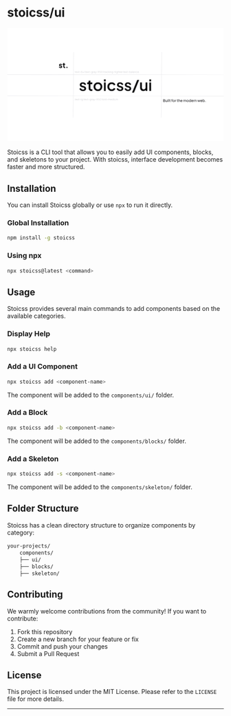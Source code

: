 

# stoicss/ui

![stoicss](https://github.com/ekovegeance/stoicss/blob/main/app/opengraph-image.png)



Stoicss is a CLI tool that allows you to easily add UI components, blocks, and skeletons to your project. With stoicss, interface development becomes faster and more structured.

## Installation

You can install Stoicss globally or use `npx` to run it directly.

### Global Installation
```sh
npm install -g stoicss
```

### Using npx
```sh
npx stoicss@latest <command>
```

## Usage

Stoicss provides several main commands to add components based on the available categories.

### Display Help
```sh
npx stoicss help
```

### Add a UI Component
```sh
npx stoicss add <component-name>
```
The component will be added to the `components/ui/` folder.

### Add a Block
```sh
npx stoicss add -b <component-name>
```
The component will be added to the `components/blocks/` folder.

### Add a Skeleton
```sh
npx stoicss add -s <component-name>
```
The component will be added to the `components/skeleton/` folder.

## Folder Structure

Stoicss has a clean directory structure to organize components by category:
```
your-projects/
    components/
    ├── ui/
    ├── blocks/
    ├── skeleton/
```

## Contributing

We warmly welcome contributions from the community! If you want to contribute:
1. Fork this repository
2. Create a new branch for your feature or fix
3. Commit and push your changes
4. Submit a Pull Request

## License

This project is licensed under the MIT License. Please refer to the `LICENSE` file for more details.

---


